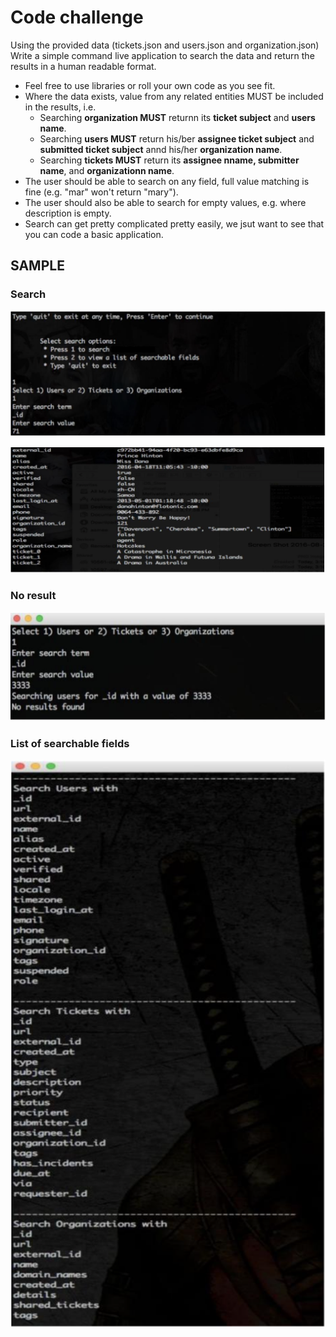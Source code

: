 # Code challenge  
  
Using the provided data (tickets.json and users.json and organization.json)
Write a simple command live application to search the data and return the results in a human readable format.

- Feel free to use libraries or roll your own code as you see fit.
- Where the data exists, value from any related entities MUST be included in the results, i.e.
  - Searching **organization MUST** returnn its **ticket subject** and **users name**.
  - Searching **users MUST** return his/ber **assignee ticket subject** and **submitted ticket subject** annd his/her **organization name**.
  - Searching **tickets MUST** return its **assignee nname, submitter name**, and **organizationn name**.
- The user should be able to search on any field, full value matching is fine (e.g. "mar" won't return "mary").
- The user should also be able to search for empty values, e.g. where description is empty.
- Search can get pretty complicated pretty easily, we jsut want to see that you can code a basic application.

## SAMPLE

### Search

![alt text](https://github.com/builamquangngoc91/go-training/blob/main/assets/1.png)

![alt text](https://github.com/builamquangngoc91/go-training/blob/main/assets/2.png)

### No result

![alt text](https://github.com/builamquangngoc91/go-training/blob/main/assets/3.png)

### List of searchable fields

![alt text](https://github.com/builamquangngoc91/go-training/blob/main/assets/4.png)


